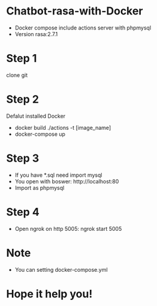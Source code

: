 # Chatbot-rasa-with-Docker
- Docker compose include actions server with phpmysql
- Version rasa:2.7.1
# Step 1
clone git 
# Step 2
Defalut installed Docker
- docker build ./actions -t [image_name]
- docker-compose up
# Step 3
- If you have *.sql need import mysql
- You open with boswer: http://localhost:80
- Import as phpmysql
# Step 4
- Open ngrok on http 5005: ngrok start 5005
# Note 
- You can setting docker-compose.yml
# Hope it help you!
